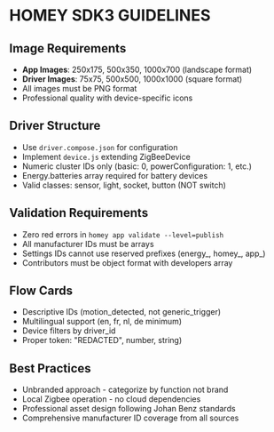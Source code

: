 # HOMEY SDK3 GUIDELINES

## Image Requirements
- **App Images**: 250x175, 500x350, 1000x700 (landscape format)
- **Driver Images**: 75x75, 500x500, 1000x1000 (square format)
- All images must be PNG format
- Professional quality with device-specific icons

## Driver Structure
- Use `driver.compose.json` for configuration
- Implement `device.js` extending ZigBeeDevice
- Numeric cluster IDs only (basic: 0, powerConfiguration: 1, etc.)
- Energy.batteries array required for battery devices
- Valid classes: sensor, light, socket, button (NOT switch)

## Validation Requirements
- Zero red errors in `homey app validate --level=publish`
- All manufacturer IDs must be arrays
- Settings IDs cannot use reserved prefixes (energy_, homey_, app_)
- Contributors must be object format with developers array

## Flow Cards
- Descriptive IDs (motion_detected, not generic_trigger)
- Multilingual support (en, fr, nl, de minimum)
- Device filters by driver_id
- Proper token: "REDACTED", number, string)

## Best Practices
- Unbranded approach - categorize by function not brand
- Local Zigbee operation - no cloud dependencies
- Professional asset design following Johan Benz standards
- Comprehensive manufacturer ID coverage from all sources
